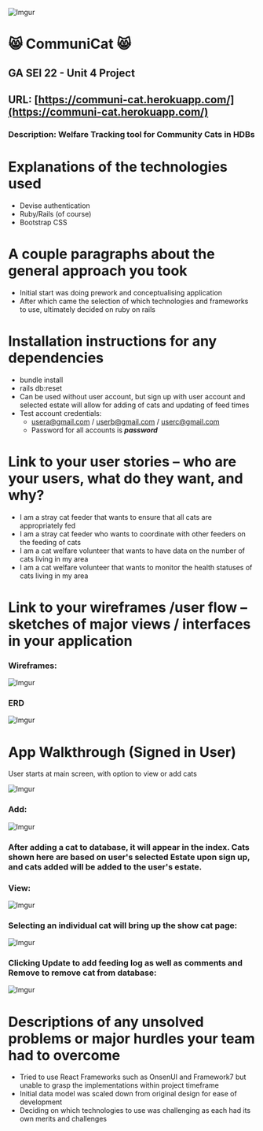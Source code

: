 ![Imgur](https://i.imgur.com/0ZGrG2n.png) 
# 😸 CommuniCat 😸
## GA SEI 22 - Unit 4 Project
## URL: [https://communi-cat.herokuapp.com/](https://communi-cat.herokuapp.com/)
### Description: Welfare Tracking tool for Community Cats in HDBs

# Explanations of the technologies used
- Devise authentication
- Ruby/Rails (of course)
- Bootstrap CSS

# A couple paragraphs about the general approach you took

- Initial start was doing prework and conceptualising application
- After which came the selection of which technologies and frameworks to use, ultimately decided on ruby on rails

# Installation instructions for any dependencies
- bundle install
- rails db:reset
- Can be used without user account, but sign up with user account and selected estate will allow for adding of cats and updating of feed times
- Test account credentials:
	- usera@gmail.com / userb@gmail.com / userc@gmail.com 
	- Password for all accounts is ***password***
# Link to your user stories – who are your users, what do they want, and why?
-   I am a stray cat feeder that wants to ensure that all cats are appropriately fed
-   I am a stray cat feeder who wants to coordinate with other feeders on the feeding of cats
-   I am a cat welfare volunteer that wants to have data on the number of cats living in my area
-   I am a cat welfare volunteer that wants to monitor the health statuses of cats living in my area

# Link to your wireframes /user flow – sketches of major views / interfaces in your application
### Wireframes:
![Imgur](https://i.imgur.com/7xy28Ea.png)
### ERD
![Imgur](https://i.imgur.com/YnL9Ssc.png)

# App Walkthrough (Signed in User)

User starts at main screen, with option to view or add cats

![Imgur](https://i.imgur.com/FM5fjEz.png)

### Add:

![Imgur](https://i.imgur.com/TPU7Ogm.png)

### After adding a  cat to database, it will appear in the index. Cats shown here are based on user's selected Estate upon sign up, and cats added will be added to the user's estate.

### View:

![Imgur](https://i.imgur.com/Jd360aO.png)

### Selecting an individual cat will bring up the show cat page:

![Imgur](https://i.imgur.com/aXZiCL6.png)

### Clicking Update to add feeding log as well as comments and Remove to remove cat from database:

![Imgur](https://i.imgur.com/yjUjZcJ.png)

# Descriptions of any unsolved problems or major hurdles your team had to overcome
- Tried to use React Frameworks such as OnsenUI and Framework7 but unable to grasp the implementations within project timeframe
- Initial data model was scaled down from original design for ease of development
- Deciding on which technologies to use was challenging as each had its own merits and challenges

